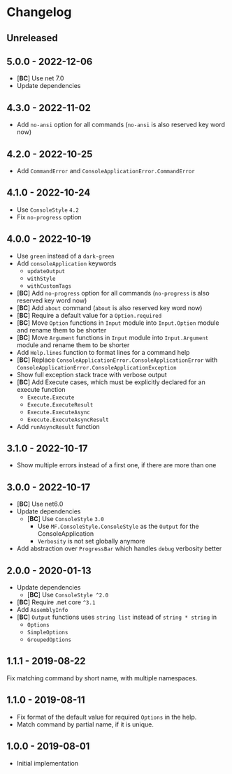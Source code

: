# Changelog

<!-- There is always Unreleased section on the top. Subsections (Add, Changed, Fix, Removed) should be Add as needed. -->
## Unreleased

## 5.0.0 - 2022-12-06
- [**BC**] Use net 7.0
- Update dependencies

## 4.3.0 - 2022-11-02
- Add `no-ansi` option for all commands (`no-ansi` is also reserved key word now)

## 4.2.0 - 2022-10-25
- Add `CommandError` and `ConsoleApplicationError.CommandError`

## 4.1.0 - 2022-10-24
- Use `ConsoleStyle` `4.2`
- Fix `no-progress` option

## 4.0.0 - 2022-10-19
- Use `green` instead of a `dark-green`
- Add `consoleApplication` keywords
    - `updateOutput`
    - `withStyle`
    - `withCustomTags`
- [**BC**] Add `no-progress` option for all commands (`no-progress` is also reserved key word now)
- [**BC**] Add `about` command (`about` is also reserved key word now)
- [**BC**] Require a default value for a `Option.required`
- [**BC**] Move `Option` functions in `Input` module into `Input.Option` module and rename them to be shorter
- [**BC**] Move `Argument` functions in `Input` module into `Input.Argument` module and rename them to be shorter
- Add `Help.lines` function to format lines for a command help
- [**BC**] Replace `ConsoleApplicationError.ConsoleApplicationError` with `ConsoleApplicationError.ConsoleApplicationException`
- Show full exception stack trace with verbose output
- [**BC**] Add Execute cases, which must be explicitly declared for an execute function
    - `Execute.Execute`
    - `Execute.ExecuteResult`
    - `Execute.ExecuteAsync`
    - `Execute.ExecuteAsyncResult`
- Add `runAsyncResult` function

## 3.1.0 - 2022-10-17
- Show multiple errors instead of a first one, if there are more than one

## 3.0.0 - 2022-10-17
- [**BC**] Use net6.0
- Update dependencies
    - [**BC**] Use `ConsoleStyle` `3.0`
        - Use `MF.ConsoleStyle.ConsoleStyle` as the `Output` for the ConsoleApplication
        - `Verbosity` is not set globally anymore
- Add abstraction over `ProgressBar` which handles `debug` verbosity better

## 2.0.0 - 2020-01-13
- Update dependencies
    - [**BC**] Use `ConsoleStyle ^2.0`
- [**BC**] Require .net core `^3.1`
- Add `AssemblyInfo`
- [**BC**] `Output` functions uses `string list` instead of `string * string` in
    - `Options`
    - `SimpleOptions`
    - `GroupedOptions`

## 1.1.1 - 2019-08-22
Fix matching command by short name, with multiple namespaces.

## 1.1.0 - 2019-08-11
- Fix format of the default value for required `Options` in the help.
- Match command by partial name, if it is unique.

## 1.0.0 - 2019-08-01
- Initial implementation
